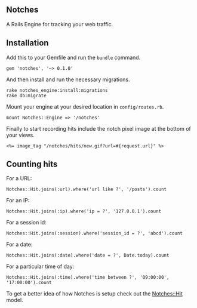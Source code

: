 Notches
-------

A Rails Engine for tracking your web traffic.

Installation
------------

Add this to your Gemfile and run the `bundle` command.

    gem 'notches', '~> 0.1.0'

And then install and run the necessary migrations.

    rake notches_engine:install:migrations
    rake db:migrate

Mount your engine at your desired location in `config/routes.rb`.

    mount Notches::Engine => '/notches'

Finally to start recording hits include the notch pixel image at the bottom of your views.

    <%= image_tag "/notches/hits/new.gif?url=#{request.url}" %>

Counting hits
-------------

For a URL:

    Notches::Hit.joins(:url).where('url like ?', '/posts').count

For an IP:

    Notches::Hit.joins(:ip).where('ip = ?', '127.0.0.1').count

For a session id:

    Notches::Hit.joins(:session).where('session_id = ?', 'abcd').count

For a date:

    Notches::Hit.joins(:date).where('date = ?', Date.today).count

For a particular time of day:

    Notches::Hit.joins(:time).where('time between ?', '09:00:00', '17:00:00').count

To get a better idea of how Notches is setup check out the
[Notches::Hit](http://github.com/hypertiny/notches/app/models/notches/hit.rb) model.
